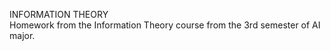 INFORMATION THEORY                                                                                                                                                         
Homework from the Information Theory course from the 3rd semester of AI major.
